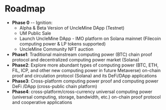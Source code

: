 # Roadmap

* **Phase 0** -- Ignition:
  * Alpha & Beta Version of UncleMine DApp (Testnet)
  * UM Public Sale
  * Launch UncleMine DApp - IMO platform on Solana mainnet (Filecoin computing power & LP tokens supported)
  * UncleMine Community NFT auction
* **Phase1**: Traditional mainstream computing power (BTC) chain proof protocol and decentralized computing power market (Solana)
* **Phase2**: Explore more abundant types of computing power (BTC, ETH, FIL, ICP, and other new computing power in future Metaverse) on-chain proof and circulation protocol (Solana) and its DeFi/DApp applications
* **Phase3**: Cross-platform computing power proof and computing power DeFi /DApp (cross-public chain platform)
* **Phase4**: cross-platform/cross-currency universal computing power (universal computing, storage, bandwidth, etc.) on-chain proof protocol and cooperative applications
